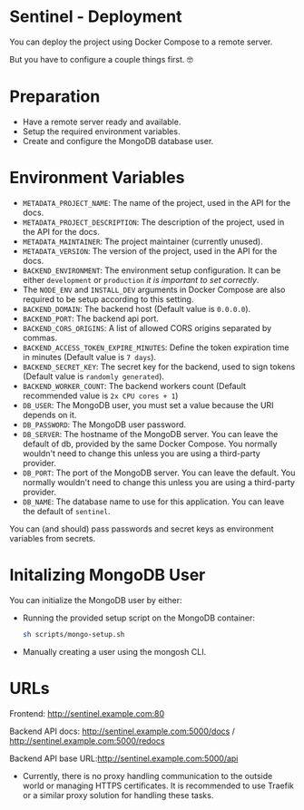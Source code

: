 # Sentinel - Deployment

You can deploy the project using Docker Compose to a remote server.

But you have to configure a couple things first. 🤓

# Preparation

* Have a remote server ready and available.
* Setup the required environment variables.
* Create and configure the MongoDB database user.

# Environment Variables

* `METADATA_PROJECT_NAME`: The name of the project, used in the API for the docs.
* `METADATA_PROJECT_DESCRIPTION`: The description of the project, used in the API for the docs.
* `METADATA_MAINTAINER`: The project maintainer (currently unused).
* `METADATA_VERSION`:  The version of the project, used in the API for the docs.
* `BACKEND_ENVIRONMENT`: The environment setup configuration. It can be either `development` or `production` *it is important to set correctly*.
* The `NODE_ENV` and `INSTALL_DEV` arguments in Docker Compose are also required to be setup according to this setting.
* `BACKEND_DOMAIN`: The backend host (Default value is `0.0.0.0`).
* `BACKEND_PORT`: The backend api port.
* `BACKEND_CORS_ORIGINS`: A list of allowed CORS origins separated by commas.
* `BACKEND_ACCESS_TOKEN_EXPIRE_MINUTES`: Define the token expiration time in minutes (Default value is `7 days`).
* `BACKEND_SECRET_KEY`: The secret key for the backend, used to sign tokens (Default value is `randomly generated`).
* `BACKEND_WORKER_COUNT`: The backend workers count (Default recommended value is `2x CPU cores + 1`)
* `DB_USER`: The MongoDB user, you must set a value because the URI depends on it.
* `DB_PASSWORD`: The MongoDB user password.
* `DB_SERVER`: The hostname of the MongoDB server. You can leave the default of db, provided by the same Docker Compose. You normally wouldn't need to change this unless you are using a third-party provider.
* `DB_PORT`: The port of the MongoDB server. You can leave the default. You normally wouldn't need to change this unless you are using a third-party provider.
* `DB_NAME`: The database name to use for this application. You can leave the default of `sentinel`.

You can (and should) pass passwords and secret keys as environment variables from secrets.


# Initalizing MongoDB User

You can initialize the MongoDB user by either:

- Running the provided setup script on the MongoDB container:

  ```bash
  sh scripts/mongo-setup.sh
  ```

- Manually creating a user using the mongosh CLI.

# URLs

Frontend: http://sentinel.example.com:80

Backend API docs: http://sentinel.example.com:5000/docs / http://sentinel.example.com:5000/redocs

Backend API base URL:http://sentinel.example.com:5000/api

* Currently, there is no proxy handling communication to the outside world or managing HTTPS certificates. It is recommended to use Traefik or a similar proxy solution for handling these tasks.
